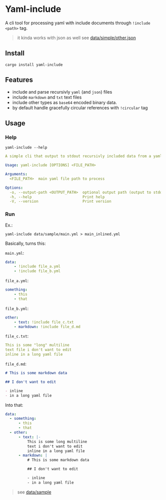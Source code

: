 # Yaml-include

A cli tool for processing yaml with include documents through `!include <path>` tag.

> it kinda works with json as well see [data/simple/other.json](data/simple/other.json)

## Install

```shell
cargo install yaml-include
```

## Features

- include and parse recursivly `yaml` (and `json`) files
- include `markdown` and `txt` text files
- include other types as `base64` encoded binary data.
- by default handle gracefully circular references with `!circular` tag

## Usage

### Help

```shell
yaml-include --help
```

```yaml
A simple cli that output to stdout recursivly included data from a yaml file path

Usage: yaml-include [OPTIONS] <FILE_PATH>

Arguments:
  <FILE_PATH>  main yaml file path to process

Options:
  -o, --output-path <OUTPUT_PATH>  optional output path (output to stdout if not set)
  -h, --help                       Print help
  -V, --version                    Print version
```

### Run

Ex.:

```shell
yaml-include data/sample/main.yml > main_inlined.yml
```

Basically,
turns this:

`main.yml`:

```yaml
data:
    - !include file_a.yml
    - !include file_b.yml
```

`file_a.yml`:

```yaml
something:
    - this
    - that
```

`file_b.yml`:

```yaml
other:
    - text: !include file_c.txt
    - markdown: !include file_d.md
```

`file_c.txt`:

```yaml
This is some "long" multiline
text file i don't want to edit
inline in a long yaml file
```

`file_d.md`:

```markdown
# This is some markdown data

## I don't want to edit

- inline
- in a long yaml file
```

Into that:

```yaml
data:
  - something:
      - this
      - that
  - other:
      - text: |-
          This is some long multiline
          text i don't want to edit
          inline in a long yaml file
      - markdown: |
          # This is some markdown data

          ## I don't want to edit

          - inline
          - in a long yaml file

```

> see [data/sample](data/sample)
